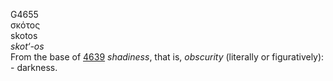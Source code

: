 <body>
  <p>G4655<br>  σκότος  <br> skotos  <br><i>skot‘-os </i><br>From the base of <a href="g4639.htm">4639</a>  <i>shadiness</i>, that is, <i>obscurity</i> (literally or figuratively): - darkness.<br></p>
 </body>